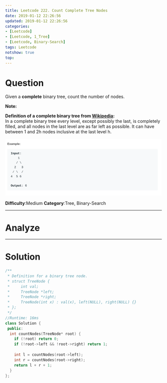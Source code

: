 ```yaml
---
title: Leetcode 222. Count Complete Tree Nodes
date: 2019-01-12 22:26:56
updated: 2019-01-12 22:26:56
categories: 
- [Leetcode]
- [Leetcode, 1_Tree]
- [Leetcode, Binary-Search]
tags: Leetcode
notshow: true
top:
---
```


# Question

Given a  **complete**  binary tree, count the number of nodes.

**Note:**

**Definition of a complete binary tree from  [Wikipedia](http://en.wikipedia.org/wiki/Binary_tree#Types_of_binary_trees):**  
In a complete binary tree every level, except possibly the last, is completely filled, and all nodes in the last level are as far left as possible. It can have between 1 and 2h  nodes inclusive at the last level h.

![](/images/in-post/2019-01-12-Leetcode-222-Count-Complete-Tree-Nodes/2019-01-12-22-31-07.png)

**Difficulty**:Medium
**Category**:Tree, Binary-Search

<!-- more -->

------------

# Analyze

------------

# Solution

```cpp
/**
 * Definition for a binary tree node.
 * struct TreeNode {
 *     int val;
 *     TreeNode *left;
 *     TreeNode *right;
 *     TreeNode(int x) : val(x), left(NULL), right(NULL) {}
 * };
 */
//Runtime: 16ms
class Solution {
 public:
  int countNodes(TreeNode* root) {
    if (!root) return 0;
    if (!root->left && !root->right) return 1;

    int l = countNodes(root->left);
    int r = countNodes(root->right);
    return l + r + 1;
  }
};
```

<!-- 
------------

# Leetcode Question Summary


------------ -->
